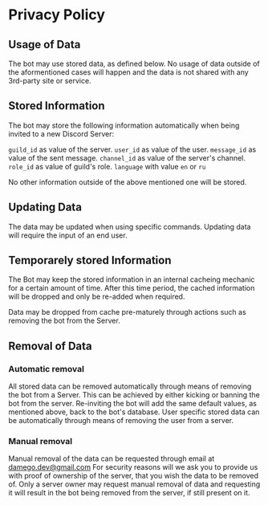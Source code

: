 # Privacy Policy

## Usage of Data
The bot may use stored data, as defined below.
No usage of data outside of the aformentioned cases will happen and the data is not shared with any 3rd-party site or service.

## Stored Information
The bot may store the following information automatically when being invited to a new Discord Server:

`guild_id` as value of the server.
`user_id` as value of the user.
`message_id` as value of the sent message.
`channel_id` as value of the server's channel.
`role_id` as value of guild's role.
`language` with value `en` or `ru`

No other information outside of the above mentioned one will be stored.

## Updating Data
The data may be updated when using specific commands.
Updating data will require the input of an end user.

## Temporarely stored Information
The Bot may keep the stored information in an internal cacheing mechanic for a certain amount of time.
After this time period, the cached information will be dropped and only be re-added when required.

Data may be dropped from cache pre-maturely through actions such as removing the bot from the Server.

## Removal of Data

### Automatic removal
All stored data can be removed automatically through means of removing the bot from a Server. 
This can be achieved by either kicking or banning the bot from the server.
Re-inviting the bot will add the same default values, as mentioned above, back to the bot's database.
User specific stored data can be automatically through means of removing the user from a server.

### Manual removal
Manual removal of the data can be requested through email at damego.dev@gmail.com
For security reasons will we ask you to provide us with proof of ownership of the server, that you wish the data to be removed of. Only a server owner may request manual removal of data and requesting it will result in the bot being removed from the server, if still present on it.
